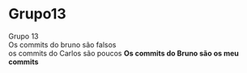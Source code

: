 # Grupo13
Grupo 13  
Os commits do bruno são falsos  
os commits do Carlos são poucos
**Os commits do Bruno são os meu commits**

